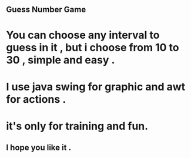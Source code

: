 ## Guess Number Game 
# You can choose any interval to guess in it , but i choose from 10 to 30 , simple and easy .
# I use java swing for graphic and awt for actions . 
# it's only for training and fun.
## I hope you like it .